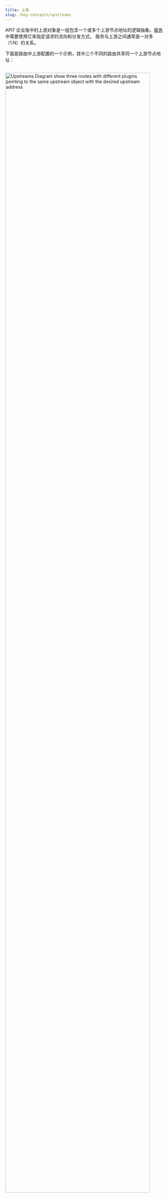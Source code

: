 ```yaml
---
title: 上游
slug: /key-concepts/upstreams
---
```


API7 企业版中的上游对象是一组包含一个或多个上游节点地址的逻辑抽象。[服务](./services.md)中需要使用它来指定请求的流向和分发方式。
服务与上游之间通常是一对多（1:N）的关系。

下面是路由中上游配置的一个示例，其中三个不同的路由共享同一个上游节点地址：

<br />
<div style={{textAlign: 'center'}}>
<img src="https://static.apiseven.com/uploads/2023/08/28/PvcCbptb_ec8ef4d8ab047e05e480f6f061d5348.png"
    alt="Upstreams Diagram show three routes with different plugins pointing to the same upstream object with the desired upstream address"
    width="95%" />
</div>
<br />

:::info

如果你熟悉 Apache APISIX，请务必注意上游和服务之间的关系与 API7 企业版中的不同。

:::

## 服务发现

虽然可以直接静态配置上游节点地址，但在基于微服务的架构中，上游节点地址通常是动态分配的。因此在自动扩展、故障和更新过程中，上游节点地址会发生变化。在这种情况下，静态配置上游节点地址并不理想。 

这时，服务发现功能就派上用场了。它描述了自动检测可用上游节点的过程，并将其地址保存在数据库（服务注册中心）中，供用户参考。这样，API7 企业版就能随时通过服务注册中心获取最新的上游节点列表，确保所有请求都能转发到健康的上游节点。

API7 企业版支持与 Kubernetes 服务发现的集成。更多服务注册中心也即将推出，如 Consul、Eureka、Nacos 等。

## 上游节点健康检查

API7 企业版提供主动和被动健康检查选项，以探测上游节点是否在线（又称健康）。不健康的上游节点将被忽略，直到它们恢复并再次被视为健康节点。

## 运行时配置

上游节点和服务发现均属于运行时配置。这是因为当同一服务版本发布到不同网关组时，它们的值可能会有所不同，而且用户可以在网关组内直接进行编辑。